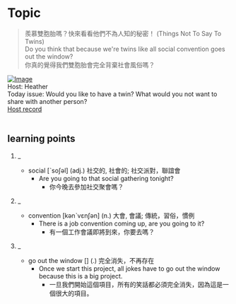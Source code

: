 # Topic

> 羨慕雙胞胎嗎？快來看看他們不為人知的秘密！ (Things Not To Say To Twins) <br>
> Do you think that because we're twins like all social convention goes out the window? <br>
> 你真的覺得我們雙胞胎會完全背棄社會風俗嗎？ <br>

[![Image](https://cdn.voicetube.com/assets/thumbnails/cQ4mOB-cK34.jpg)](https://www.youtube.com/embed/cQ4mOB-cK34?rel=0&showinfo=0&cc_load_policy=0&controls=1&autoplay=1&iv_load_policy=3&playsinline=1&wmode=transparent&start=142&end=146&enablejsapi=1&origin=https://tw.voicetube.com&widgetid=1)<br>
Host: Heather
<br>Today issue: Would you like to have a twin? What would you not want to share with another person?
<br>
[Host record](https://cdn.voicetube.com/tmp/everyday_records/heather_vt_39303/3198.mp3)
<br><br>
## learning points
1. _
	* social  [ˋsoʃəl] (adj.) 社交的, 社會的; 社交派對，聯誼會
		- Are you going to that social gathering tonight?
			+ 你今晚去參加社交聚會嗎？

2. _
	* convention  [kənˋvɛnʃən] (n.) 大會, 會議; 傳統，習俗，慣例
		- There is a job convention coming up, are you going to it?
			+ 有一個工作會議即將到來，你要去嗎？

3. _
	* go out the window [] (.) 完全消失，不再存在
		- Once we start this project, all jokes have to go out  the window because this is a big project.
			+ 一旦我們開始這個項目，所有的笑話都必須完全消失，因為這是一個很大的項目。
